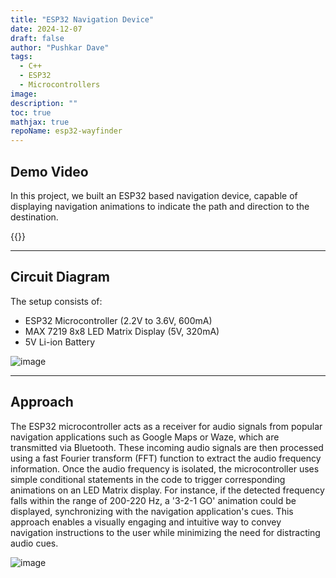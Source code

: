 ```yaml
---
title: "ESP32 Navigation Device"
date: 2024-12-07
draft: false
author: "Pushkar Dave"
tags:
  - C++
  - ESP32
  - Microcontrollers
image: 
description: ""
toc: true
mathjax: true
repoName: esp32-wayfinder
---
```


## Demo Video
In this project, we built an ESP32 based navigation device, capable of displaying navigation animations to indicate the path and direction to the destination.

{{<youtube h5L-v0sdsr8>}}

---
## Circuit Diagram

The setup consists of:
- ESP32 Microcontroller (2.2V to 3.6V, 600mA)
- MAX 7219 8x8 LED Matrix Display (5V, 320mA)
- 5V Li-ion Battery

![image](/images/projects/wayfinder/esp32.jpg)

---
## Approach

The ESP32 microcontroller acts as a receiver for audio signals from popular navigation applications such as Google Maps or Waze, which are transmitted via Bluetooth. These incoming audio signals are then processed using a fast Fourier transform (FFT) function to extract the audio frequency information. Once the audio frequency is isolated, the microcontroller uses simple conditional statements in the code to trigger corresponding animations on an LED Matrix display. For instance, if the detected frequency falls within the range of 200-220 Hz, a '3-2-1 GO' animation could be displayed, synchronizing with the navigation application's cues. This approach enables a visually engaging and intuitive way to convey navigation instructions to the user while minimizing the need for distracting audio cues.

![image](/images/projects/wayfinder/block-diagram.png)